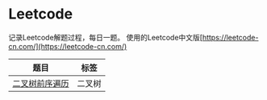 # Leetcode
记录Leetcode解题过程，每日一题。
使用的Leetcode中文版[https://leetcode-cn.com/](https://leetcode-cn.com/)

| 题目 | 标签 |
| --- | --- |
| [二叉树前序遍历]() | 二叉树 |
